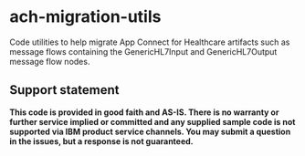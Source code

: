 # ach-migration-utils
Code utilities to help migrate App Connect for Healthcare artifacts such as message flows containing the GenericHL7Input and GenericHL7Output message flow nodes.

## Support statement
**This code is provided in good faith and AS-IS. There is no warranty or further service implied or committed and any supplied sample code is not supported via IBM product service channels.  You may submit a question in the issues, but a response is not guaranteed.**
